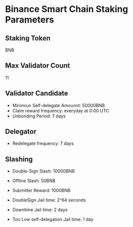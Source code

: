 # Binance Smart Chain Staking Parameters

## Staking Token

BNB

## Max Validator Count

11


## Validator Candidate

* Minimiun Self-delegate Amounnt: 50000BNB
* Claim reward frequency: everyday at 0:00 UTC
* Unbonding Period: 7 days

## Delegator

* Redelegate frequency: 7 days

## Slashing

* Double-Sign Slash: 10000BNB
* Offline Slash: 50BNB
* Submitter Reward: 1000BNB


* DoubleSign Jail time: 2^64 seconds
* Downtime Jail time: 2 days
* Too Low self-delegation Jail time: 1 day



